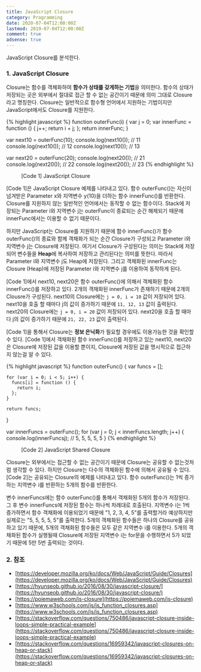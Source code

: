 ```yaml
---
title: JavaScript Closure
category: Programming
date: 2020-07-04T12:00:00Z
lastmod: 2019-07-04T12:00:00Z
comment: true
adsense: true
---
```


JavaScript Closure를 분석한다.

### 1. JavaScript Closure

Closure는 함수를 객체화하여 **함수가 상태를 갖게하는 기법**을 의미한다. 함수의 상태가 저장되는 곳은 외부에서 절대로 접근 할 수 없는 공간이기 때문에 의미 그대로 Closure라고 명칭한다. Closure는 일반적으로 함수형 언어에서 지원하는 기법이지만 JavaScript에서도 Closure를 지원한다.

{% highlight javascript %}
function outerFunc(i) {
    var j = 0;
    var innerFunc = function () {
        j++;
        return i + j;
    };
    return innerFunc;
}
  
var next10 = outerFunc(10);
console.log(next10()); // 11
console.log(next10()); // 12
console.log(next10()); // 13

var next20 = outerFunc(20);
console.log(next20()); // 21
console.log(next20()); // 22
console.log(next20()); // 23
{% endhighlight %}
<figure>
<figcaption class="caption">[Code 1] JavaScript Closure</figcaption>
</figure>

[Code 1]은 JavaScript Closure 예제를 나타내고 있다. 함수 outerFunc()는 자신이 넘겨받은 Parameter x와 지역변수 y(10)을 더하는 함수 innerFunc()를 반환한다. Closure를 지원하지 않는 일반적인 언어에서는 동작할 수 없는 함수이다. Stack에 저장되는 Parameter i와 지역변수 j는 outerFunc이 종료되는 순간 해제되기 때문에 innerFunc에서는 이용할 수 없기 때문이다.

하지만 JavaScript는 Closure를 지원하기 때문에 함수 innerFunc()가 함수 outerFunc()의 종료와 함께 객채화가 되는 순간 Closure가 구성되고 Parameter i와 지역변수 j는 Closure에 저장된다. 여기서 Closure가 구성된다는 의미는 Stack에 저장되어 변수들을 **Heap**에 복사하여 저장하고 관리된다는 의미를 뜻한다. 따라서 Parameter i와 지역변수 j도 Heap에 저장된다. 그리고 객체화된 innerFunc는 Closure (Heap)에 저장된 Parameter i와 지역변수 j를 이용하여 동작하게 된다.

[Code 1]에서 next10, next20은 함수 outerFunc()에 의해서 객체화된 함수 innerFunc()를 저장하고 있다. 2개의 객채화된 innerFunc가 존재하기 때문에 2개의 Clousre가 구성된다. next10의 Closure에는 `j = 0, i = 10` 값이 저장되어 있다. next10을 호출 할 때마다 j의 값이 증가하기 때문에 `11, 12, 13` 값이 출력된다. next20의 Closure에는 `j = 0, i = 20` 값이 저장되어 있다. next20을 호출 할 때마다 j의 값이 증가하기 때문에 `21, 22, 23` 값이 출력된다.

[Code 1]을 통해서 Closure는 **정보 은닉화**가 필요할 경우에도 이용가능한 것을 확인할 수 있다. [Code 1]에서 객채화된 함수 innerFunc()를 저장하고 있는 next10, next20은 Closure에 저장된 값을 이용할 뿐이지, Closure에 저장된 값을 명시적으로 접근하지 않는걸 알 수 있다.

{% highlight javascript %}
function outerFunc() {
    var funcs = [];

    for (var i = 0; i < 5; i++) {
      funcs[i] = function () {
        return i;
      };
    }

    return funcs;
}

var innerFuncs = outerFunc();
for (var j = 0; j < innerFuncs.length; j++) {
  console.log(innerFuncs[j]()); // 5, 5, 5, 5, 5
}
{% endhighlight %}
<figure>
<figcaption class="caption">[Code 2] JavaScript Shared Closure</figcaption>
</figure>

Closure는 외부에서는 접근할 수 없는 공간이기 때문에 Closure는 공유할 수 없는것처럼 생각할 수 있다. 하지만 Closure는 다수의 객체화된 함수에 의해서 공유될 수 있다. [Code 2]는 공유되는 Closure의 예제를 나타내고 있다. 함수 outerFunc()는 1씩 증가하는 지역변수 i를 반환하는 5개의 함수를 반환한다.

변수 innerFuncs에는 함수 outerFunc()를 통해서 객채화된 5개의 함수가 저장된다. 그 후 변수 innerFuncs에 저장된 함수는 하나씩 차례대로 호출된다. 지역변수 i는 1씩 증가하면서 함수 객채화에 이용되었기 때문에 "1, 2, 3, 4, 5"를 출력할거라 예상하지만 실제로는 "5, 5, 5, 5, 5"를 출력한다. 5개의 객체화된 함수들은 하나의 Closure를 공유하고 있기 때문에, 5개의 객채화된 함수들은 모두 같은 지역변수 i를 이용한다. 5개의 객채화된 함수가 실행될때 Closure에 저장된 지역변수 i는 for문을 수행하면서 5가 되었기 때문에 5만 5번 출력되는 것이다.

### 2. 참조

* [https://developer.mozilla.org/ko/docs/Web/JavaScript/Guide/Closures](https://developer.mozilla.org/ko/docs/Web/JavaScript/Guide/Closures)
* [https://hyunseob.github.io/2016/08/30/javascript-closure/](https://hyunseob.github.io/2016/08/30/javascript-closure/)
* [https://poiemaweb.com/js-closure](https://poiemaweb.com/js-closure)
* [https://www.w3schools.com/js/js_function_closures.asp](https://www.w3schools.com/js/js_function_closures.asp)
* [https://stackoverflow.com/questions/750486/javascript-closure-inside-loops-simple-practical-example](https://stackoverflow.com/questions/750486/javascript-closure-inside-loops-simple-practical-example)
* [https://stackoverflow.com/questions/16959342/javascript-closures-on-heap-or-stack](https://stackoverflow.com/questions/16959342/javascript-closures-on-heap-or-stack)
